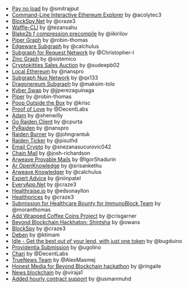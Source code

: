 - [Pay no load](https://github.com/smitrajput/pay-no-load) by @smitrajput
- [Command-Line Interactive Ethereum Explorer](https://github.com/acolytec3/alethio_api_cli) by @acolytec3
- [BlockSpy.Net](https://github.com/Alethio/alethio-gitcoin/pull/8) by @craze3
- [Waffle-CLI](https://github.com/tezansahu/Waffle-CLI) by @tezansahu
- [Blake2b f compression precompile](https://github.com/PegaSysEng/pantheon/pull/1614) by @iikirilov
- [Piper Graph](https://github.com/robin-thomas/piper-graph) by @robin-thomas
- [Edgeware Subgraph](https://github.com/calchulus/edgeware-subgraph) by @calchulus
- [Subgraph for Request Network](https://github.com/Christopher-I/subGraphForRequestNetwork) by @Christopher-I
- [Zinc Graph](https://github.com/sistemico/zinc-subgraph) by @sistemico
- [Cryptokitties Sales Auction](https://github.com/sudeepb02/cryptokitties-salesauction) by @sudeepb02
- [Local Ethereum](https://github.com/nanspro/LocalEthereum) by @nanspro
- [Subgraph Nuo Network](https://github.com/qx133/subgraph-nuo-network) by @qx133
- [Dragonereum Subgraph](https://github.com/maksim-tolo/dragonereum-subgraph) by @maksim-tolo
- [Kyber Swap](https://github.com/jjperezaguinaga/kyber-swap) by @jjperezaguinaga
- [Piper](https://github.com/robin-thomas/piper) by @robin-thomas
- [Poop Outside the Box](https://github.com/krisc/PoopOutsideTheBox) by @krisc
- [Proof of Love](https://github.com/DecentLabs/proof-of-love/) by @DecentLabs
- [Adam](https://github.com/shenwilly/adam) by @shenwilly
- [Go Raiden Client](https://github.com/cpurta/go-raiden-client) by @cpurta
- [PyRaiden](https://github.com/nanspro/PyRaiden) by @nanspro
- [Raiden Burner](https://github.com/johngrantuk/raidenburner) by @johngrantuk
- [Raiden Ticker](https://github.com/pisuthd/raiden-ticker) by @pisuthd
- [Email Crypto](https://github.com/snezanasucurovic042/EmailCrypto1) by @snezanasucurovic042
- [Chain Mail](https://github.com/josh-richardson/chainmail) by @josh-richardson
- [Arweave Provable Mails](https://github.com/IgorShadurin/arweave-provable-emails) by @IgorShadurin
- [Ar OpenKnowledge](https://github.com/srisankethu/ar-openknowledge) by @srisankethu
- [Arweave Knowledger](https://github.com/calchulus/arweave-knowledger) by @calchulus
- [Expert Advice](https://github.com/niinpatel/expert-advice) by @niinpatel
- [EveryApp.Net](https://github.com/ArweaveTeam/Bounties/pull/8) by @craze3
- [Healthraise.io](https://github.com/edsonayllon/healthraise-consensus-hackathon-app) by @edsonayllon
- [Healthprices](https://github.com/ConsenSys/Beyond-Blockchain-Relay/pull/24) by @craze3
- [Submission for Healthcare Bounty for ImmunoBlock Team](https://github.com/ConsenSys/Beyond-Blockchain-Relay/pull/15) by @moranthomas
- [Add Wrapped Coffee Coins Project](https://github.com/ConsenSys/Beyond-Blockchain-Relay/pull/36) by
  @crisgarner
- [Beyond Blockchain Hackhaton: Shintsha](https://github.com/ConsenSys/Beyond-Blockchain-Relay/pull/33) by @owans
- [BlockSpy](https://github.com/ConsenSys/Beyond-Blockchain-Relay/pull/31) by @craze3
- [Deben](https://github.com/ktimam/Beyond-Blockchain-Relay/tree/master/DeFi/deben) by @ktimam
- [Idle - Get the best out of your lend, with just one token](https://github.com/ConsenSys/Beyond-Blockchain-Relay/pull/18) by @bugduino
- [Providentia Submission](https://github.com/ConsenSys/Beyond-Blockchain-Relay/pull/17) by @ugolino
- [Chari](https://github.com/DecentLabs/chari) by @DecentLabs
- [TrueNews Team](https://github.com/ConsenSys/Beyond-Blockchain-Relay/pull/35) by @AlexMasmej
- [Honest Media for Beyond Blockchain hackathon](https://github.com/ConsenSys/Beyond-Blockchain-Relay/pull/13) by @ringaile
- [News blockchain](https://github.com/ConsenSys/Beyond-Blockchain-Relay/pull/9) by @viraja1
- [Added hourly contract support](https://github.com/gitcoinco/web/pull/4747) by @usmanmuhd
